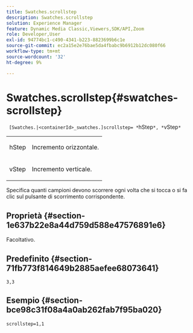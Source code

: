 ```yaml
---
title: Swatches.scrollstep
description: Swatches.scrollstep
solution: Experience Manager
feature: Dynamic Media Classic,Viewers,SDK/API,Zoom
role: Developer,User
exl-id: 94774bc1-c490-4341-b223-8823699b6c1e
source-git-commit: ec2a15e2e76bae5da4fbabc9b6912b12dc080f66
workflow-type: tm+mt
source-wordcount: '32'
ht-degree: 9%

---
```


# Swatches.scrollstep{#swatches-scrollstep}

` [Swatches.|<containerId>_swatches.]scrollstep= *`hStep`*, *`vStep`*`

<table id="table_DC890B3CAB6847318081AC74424147B9"> 
 <tbody> 
  <tr> 
   <td> <p> <span class="codeph"> <span class="varname"> hStep</span> </span> </p> </td> 
   <td> <p>Incremento orizzontale. </p> </td> 
  </tr> 
  <tr> 
   <td> <p> <span class="codeph"> <span class="varname"> vStep</span> </span> </p> </td> 
   <td> <p>Incremento verticale. </p> </td> 
  </tr> 
 </tbody> 
</table>

Specifica quanti campioni devono scorrere ogni volta che si tocca o si fa clic sul pulsante di scorrimento corrispondente.

## Proprietà {#section-1e637b22e8a44d759d588e47576891e6}

Facoltativo.

## Predefinito {#section-71fb773f814649b2885aefee68073641}

`3,3`

## Esempio {#section-bce98c31f08a4a0ab262fab7f95ba020}

`scrollstep=1,1`
